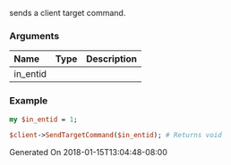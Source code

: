 sends a client target command.
### Arguments
**Name**|**Type**|**Description**
:---|:---|:---
in_entid||

### Example

```perl
my $in_entid = 1;

$client->SendTargetCommand($in_entid); # Returns void
```


Generated On 2018-01-15T13:04:48-08:00
